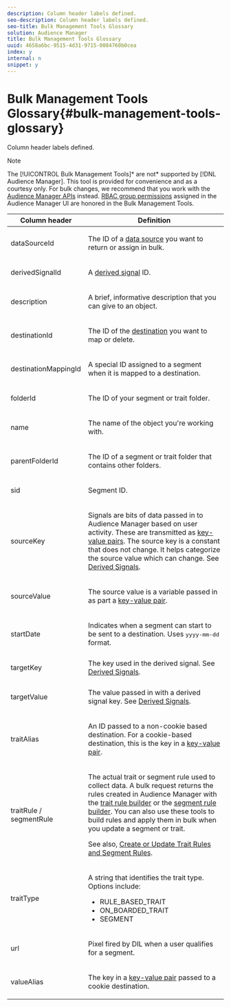```yaml
---
description: Column header labels defined.
seo-description: Column header labels defined.
seo-title: Bulk Management Tools Glossary
solution: Audience Manager
title: Bulk Management Tools Glossary
uuid: 4658a6bc-9515-4d31-9715-0084760b0cea
index: y
internal: n
snippet: y
---
```


# Bulk Management Tools Glossary{#bulk-management-tools-glossary}

Column header labels defined.

<!-- 

<p>r_bulk_glossary.xml </p>

 -->

>[!NOTE]
>
>The [!UICONTROL Bulk Management Tools]* are not* supported by [!DNL Audience Manager]. This tool is provided for convenience and as a courtesy only. For bulk changes, we recommend that you work with the [Audience Manager APIs](https://marketing.adobe.com/resources/help/en_US/aam/?f=c_api.html) instead. [RBAC group permissions](../../c-features/c-administration/c-administration.md#concept_A606A162611E4256BB80F60715282296) assigned in the Audience Manager UI are honored in the Bulk Management Tools.

<table id="table_2C2BC2FB3EFC443C9A5AE18EFC6FABFD"> 
 <thead> 
  <tr> 
   <th colname="col1" class="entry"> Column header </th> 
   <th colname="col2" class="entry"> Definition </th> 
  </tr> 
 </thead>
 <tbody> 
  <tr> 
   <td colname="col1"> <p> <span class="term"> dataSourceId</span> </p> </td> 
   <td colname="col2"> <p>The ID of a <a href="../../c-features/datasources-list-and-settings.md#concept_DC7CC030739C436C947078C7877C15AD"> data source</a> you want to return or assign in bulk. </p> </td> 
  </tr> 
  <tr> 
   <td colname="col1"> <p> <span class="term"> derivedSignalId</span> </p> </td> 
   <td colname="col2"> <p>A <a href="../../c-features/derived-signals.md#concept_36FF7303F39E4748AC048D08F9E371C6"> derived signal</a> ID. </p> </td> 
  </tr> 
  <tr> 
   <td colname="col1"> <p> <span class="term"> description</span> </p> </td> 
   <td colname="col2"> <p>A brief, informative description that you can give to an object. </p> </td> 
  </tr> 
  <tr> 
   <td colname="col1"> <p> <span class="term"> destinationId</span> </p> </td> 
   <td colname="col2"> <p>The ID of the <a href="../../c-features/destinations/destinations.md#concept_5BDA346C376C4B719EA394108AB2735A"> destination</a> you want to map or delete. </p> </td> 
  </tr> 
  <tr> 
   <td colname="col1"> <p> <span class="term"> destinationMappingId</span> </p> </td> 
   <td colname="col2"> <p>A special ID assigned to a segment when it is mapped to a destination. </p> </td> 
  </tr> 
  <tr> 
   <td colname="col1"> <p> <span class="term"> folderId</span> </p> </td> 
   <td colname="col2"> <p>The ID of your segment or trait folder. </p> </td> 
  </tr> 
  <tr> 
   <td colname="col1"> <p> <span class="term"> name</span> </p> </td> 
   <td colname="col2"> <p>The name of the object you're working with. </p> </td> 
  </tr> 
  <tr> 
   <td colname="col1"> <p> <span class="term"> parentFolderId</span> </p> </td> 
   <td colname="col2"> <p>The ID of a segment or trait folder that contains other folders. </p> </td> 
  </tr> 
  <tr> 
   <td colname="col1"> <p> <span class="term"> sid</span> </p> </td> 
   <td colname="col2"> <p>Segment ID. </p> </td> 
  </tr> 
  <tr> 
   <td colname="col1"> <p> <span class="term"> sourceKey</span> </p> </td> 
   <td colname="col2"> <p>Signals are bits of data passed in to <span class="keyword"> Audience Manager</span> based on user activity. These are transmitted as <a href="../../reference/key-value-pairs-explained.md#concept_E4236E003076483AA939791FE2492B49"> key-value pairs</a>. The source key is a constant that does not change. It helps categorize the source value which can change. See <a href="../../c-features/derived-signals.md#concept_36FF7303F39E4748AC048D08F9E371C6"> Derived Signals</a>. </p> </td> 
  </tr> 
  <tr> 
   <td colname="col1"> <p> <span class="term"> sourceValue</span> </p> </td> 
   <td colname="col2"> <p>The source value is a variable passed in as part a <a href="../../reference/key-value-pairs-explained.md#concept_E4236E003076483AA939791FE2492B49"> key-value pair</a>. </p> </td> 
  </tr> 
  <tr> 
   <td colname="col1"> <p> <span class="term"> startDate</span> </p> </td> 
   <td colname="col2"> <p>Indicates when a segment can start to be sent to a destination. Uses <tt>yyyy-mm-dd</tt> format. </p> </td> 
  </tr> 
  <tr> 
   <td colname="col1"> <p> <span class="term"> targetKey</span> </p> </td> 
   <td colname="col2">The key used in the derived signal. See <a href="https://marketing.adobe.com/resources/help/en_US/aam/?f=c_tb_derived_signal.html" format="https" scope="external"> Derived Signals</a>. </td> 
  </tr> 
  <tr> 
   <td colname="col1"> <p> <span class="term"> targetValue</span> </p> </td> 
   <td colname="col2"> <p>The value passed in with a derived signal key. See <a href="https://marketing.adobe.com/resources/help/en_US/aam/?f=c_tb_derived_signal.html" format="https" scope="external"> Derived Signals</a>. </p> </td> 
  </tr> 
  <tr> 
   <td colname="col1"> <p> <span class="term"> traitAlias</span> </p> </td> 
   <td colname="col2"> <p>An ID passed to a non-cookie based destination. For a cookie-based destination, this is the key in a <a href="../../reference/key-value-pairs-explained.md#concept_E4236E003076483AA939791FE2492B49"> key-value pair</a>. </p> </td> 
  </tr> 
  <tr> 
   <td colname="col1"> <p> <span class="term"> traitRule / segmentRule</span> </p> </td> 
   <td colname="col2"> <p>The actual trait or segment rule used to collect data. A bulk request returns the rules created in <span class="keyword"> Audience Manager</span> with the <a href="../../c-features/traits/about-trait-builder.md#concept_BCDC4BCAEB4A4879AFA4A9B98D9ED369"> trait rule builder</a> or the <a href="../../c-features/c-segments/segment-builder.md#concept_FABA1F399CFD4E83B874043638D0FA54"> segment rule builder</a>. You can also use these tools to build rules and apply them in bulk when you update a segment or trait. </p> <p>See also, <a href="../../reference/bulk-management-tools/bulk-rules.md#concept_0C752BE1F2E74FEE9611385DE08EB7D2"> Create or Update Trait Rules and Segment Rules</a>. </p> </td> 
  </tr> 
  <tr> 
   <td colname="col1"> <p> <span class="term"> traitType</span> </p> </td> 
   <td colname="col2"> <p>A string that identifies the trait type. Options include: </p> 
    <ul id="ul_AB5B4F87B14241DCBBE44B0B7BD4EF72"> 
     <li id="li_21F9412CDDC64FAA888C6542E284C436"> <span class="codeph"> RULE_BASED_TRAIT</span> </li> 
     <li id="li_5A5EA9A1EC5C45C991875EBBE7979A5A"> <span class="codeph"> ON_BOARDED_TRAIT </span> </li> 
     <li id="li_F38B58ADE3324E97A71E3F94F11945BE"> <span class="codeph"> SEGMENT</span> </li> 
    </ul> </td> 
  </tr> 
  <tr> 
   <td colname="col1"> <p> <span class="term"> url</span> </p> </td> 
   <td colname="col2"> <p>Pixel fired by DIL when a user qualifies for a segment. </p> </td> 
  </tr> 
  <tr> 
   <td colname="col1"> <p> <span class="term"> valueAlias</span> </p> </td> 
   <td colname="col2"> <p>The key in a <a href="../../reference/key-value-pairs-explained.md#concept_E4236E003076483AA939791FE2492B49"> key-value pair</a> passed to a cookie destination. </p> </td> 
  </tr> 
 </tbody> 
</table>

